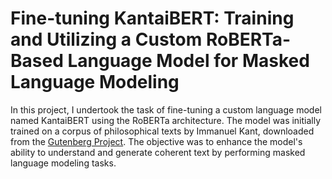 
# Fine-tuning KantaiBERT: Training and Utilizing a Custom RoBERTa-Based Language Model for Masked Language Modeling

In this project, I undertook the task of fine-tuning a custom language model named KantaiBERT using the RoBERTa architecture. The model was initially trained on a corpus of philosophical texts by Immanuel Kant, downloaded from the [Gutenberg Project](https://www.gutenberg.org/). The objective was to enhance the model's ability to understand and generate coherent text by performing masked language modeling tasks. 

